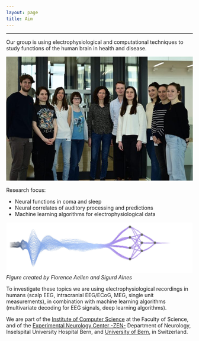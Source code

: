 ```yaml
---
layout: page
title: Aim
---
```



---

Our group is using electrophysiological and computational techniques to study functions of the human brain in health and disease. 

![CCNGroup](https://raw.githubusercontent.com/aath0/aath0.github.io/master/assets/img/CCN_Photo.jpg)

Research focus:

* Neural functions in coma and sleep
* Neural correlates of auditory processing and predictions
* Machine learning algorithms for electrophysiological data

![CoverFigure](https://raw.githubusercontent.com/aath0/aath0.github.io/master/assets/img/AellenAlnes_v2.jpg)
*Figure created by Florence Aellen and Sigurd Alnes*

To investigate these topics we are using electrophysiological recordings in humans (scalp EEG, intracranial EEG/ECoG, MEG, single unit measurements), in combination with machine learning algorithms (multivariate decoding for EEG signals, deep learning algorithms).

We are part of the [Institute of Computer Science](https://www.inf.unibe.ch/index_eng.html) at the Faculty of Science, and of the [Experimental Neurology Center -ZEN-](https://neurologie.insel.ch/de/lehre-und-forschung/forschung/research-resources/standard-titel) Department of Neurology, Inselspital University Hospital Bern, and [University of Bern](https://www.inf.unibe.ch/index_eng.html), in Switzerland.

